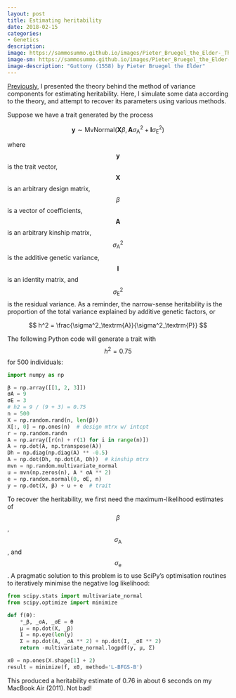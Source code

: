 ```yaml
---
layout: post
title: Estimating heritability
date: 2018-02-15
categories:
- Genetics
description:
image: https://sammosummo.github.io/images/Pieter_Bruegel_the_Elder-_The_Seven_Deadly_Sins_or_the_Seven_Vices_-_Gluttony.JPG
image-sm: https://sammosummo.github.io/images/Pieter_Bruegel_the_Elder-_The_Seven_Deadly_Sins_or_the_Seven_Vices_-_Gluttony_sm.JPG
image-description: "Guttony (1558) by Pieter Bruegel the Elder"
---
```


[Previously](https://sammosummo.github.io/2018/02/10/heritability/), I presented the theory behind the method of variance components for estimating heritability. Here, I simulate some data according to the theory, and attempt to recover its parameters using various methods.
 
Suppose we have a trait generated by the process

$$
\mathbf{y} \sim \mathrm{MvNormal}\left(\mathbf{X}\beta, \mathbf{A}\sigma^2_\mathrm{A} + \mathbf{I}\sigma^2_\mathrm{E}\right)
$$

where $$\mathbf{y}$$ is the trait vector, $$\mathbf{X}$$ is an arbitrary design matrix, $$\beta$$ is a vector of coefficients, $$\mathbf{A}$$ is an arbitrary kinship matrix, $$\sigma^2_\mathrm{A}$$ is the additive genetic variance, $$\mathbf{I}$$ is an identity matrix, and $$\sigma^2_\mathrm{E}$$ is the residual variance. As a reminder, the narrow-sense heritability is the proportion of the total variance explained by additive genetic factors, or

$$
h^2 = \frac{\sigma^2_\textrm{A}}{\sigma^2_\textrm{P}}
$$

The following Python code will generate a trait with $$h^2 = 0.75$$ for 500 individuals:
 
~~~ python
import numpy as np

β = np.array([[1, 2, 3]])
σA = 9
σE = 3
# h2 = 9 / (9 + 3) = 0.75
n = 500
X = np.random.rand(n, len(β))
X[:, 0] = np.ones(n)  # design mtrx w/ intcpt
r = np.random.randn
A = np.array([r(n) + r(1) for i in range(n)])
A = np.dot(A, np.transpose(A))
Dh = np.diag(np.diag(A) ** -0.5)
A = np.dot(Dh, np.dot(A, Dh))  # kinship mtrx
mvn = np.random.multivariate_normal
u = mvn(np.zeros(n), A * σA ** 2)
e = np.random.normal(0, σE, n)
y = np.dot(X, β) + u + e  # trait
~~~

To recover the heritability, we first need the maximum-likelihood estimates of $$\beta$$, $$\sigma_\mathrm{A}$$, and $$\sigma_\mathrm{e}$$. A pragmatic solution to this problem is to use SciPy’s optimisation routines to iteratively minimise the negative log likelihood:

~~~python
from scipy.stats import multivariate_normal
from scipy.optimize import minimize

def f(θ):
    *_β, _σA, _σE = θ
    μ = np.dot(X, _β)
    I = np.eye(len(y)
    Σ = np.dot(A, _σA ** 2) + np.dot(I, _σE ** 2)
    return -multivariate_normal.logpdf(y, μ, Σ)

x0 = np.ones(X.shape[1] + 2)
result = minimize(f, x0, method='L-BFGS-B')
~~~

This produced a heritability estimate of 0.76 in about 6 seconds on my MacBook Air (2011). Not bad!
